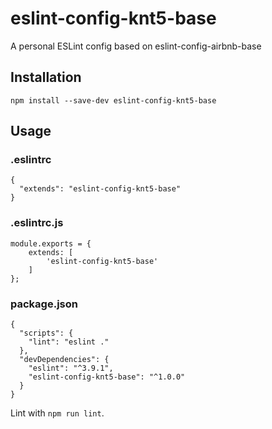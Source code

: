 # eslint-config-knt5-base

A personal ESLint config based on eslint-config-airbnb-base

## Installation

```
npm install --save-dev eslint-config-knt5-base
```

## Usage

### .eslintrc

```
{
  "extends": "eslint-config-knt5-base"
}
```

### .eslintrc.js

```
module.exports = {
	extends: [
		'eslint-config-knt5-base'
	]
};
```

### package.json

```
{
  "scripts": {
    "lint": "eslint ."
  },
  "devDependencies": {
    "eslint": "^3.9.1",
    "eslint-config-knt5-base": "^1.0.0"
  }
}
```

Lint with ```npm run lint```.
